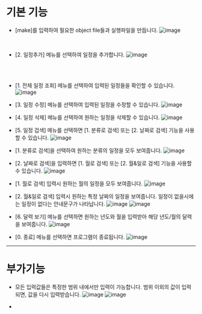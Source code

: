 # 기본 기능
- [make]를 입력하여 필요한 object file들과 실행파일을 만듭니다.
![image](https://user-images.githubusercontent.com/70621926/117542431-94ca6b80-b053-11eb-98c8-7b630237867e.png)        
<br />

- [2. 일정추가] 메뉴를 선택하여 일정을 추가합니다.
![image](https://user-images.githubusercontent.com/70621926/117544989-cc8ae080-b05e-11eb-827c-c1dffaff1d58.png)

<br /><br />

- [1. 전체 일정 조회] 메뉴를 선택하여 입력된 일정들을 확인할 수 있습니다.
![image](https://user-images.githubusercontent.com/70621926/117543786-49b35700-b059-11eb-837c-3b7bf5665d77.png)  




- [3. 일정 수정] 메뉴를 선택하여 입력된 일정을 수정할 수 있습니다.
![image](https://user-images.githubusercontent.com/70621926/117543873-9f87ff00-b059-11eb-9e80-3b9554c2c239.png)




- [4. 일정 삭제] 메뉴를 선택하여 원하는 일정을 삭제할 수 있습니다.
![image](https://user-images.githubusercontent.com/70621926/117544084-9e0b0680-b05a-11eb-938d-ac9d39b87659.png)

- [5. 일정 겁색] 메뉴를 선택하면 [1. 분류로 검색] 또는 [2. 날짜로 검색] 기능을 사용할 수 있습니다.
![image](https://user-images.githubusercontent.com/70621926/117544156-f8a46280-b05a-11eb-9496-ebf8b8834b57.png)

- [1. 분류로 검색]을 선택하여 원하는 분류의 일정을 모두 보여줍니다.
![image](https://user-images.githubusercontent.com/70621926/117544187-32756900-b05b-11eb-8c45-abba616b4b37.png)

- [2. 날짜로 검색]을 입력하면 [1. 월로 검색] 또는 [2. 월&일로 검색] 기능을 사용할 수 있습니다.
![image](https://user-images.githubusercontent.com/70621926/117544206-589b0900-b05b-11eb-8374-ced4360c1776.png)

- [1. 월로 검색] 입력시 원하는 월의 일정을 모두 보여줍니다.
![image](https://user-images.githubusercontent.com/70621926/117544251-8e3ff200-b05b-11eb-8e79-245dc0e1fb5c.png)

- [2. 월&일로 검색] 입력시 원하는 특정 날짜의 일정을 보여줍니다. 일정이 없을시에는 일정이 없다는 안내문구가 나타납니다.
![image](https://user-images.githubusercontent.com/70621926/117544286-b6c7ec00-b05b-11eb-9e49-c38c0f81ae21.png)
![image](https://user-images.githubusercontent.com/70621926/117544316-d95a0500-b05b-11eb-81ff-9484d713dfdb.png)

- [6. 달력 보기] 메뉴를 선택하면 원하는 년도와 월을 입력받아 해당 년도/월의 달력을 보여줍니다.
![image](https://user-images.githubusercontent.com/70621926/117544368-1e7e3700-b05c-11eb-994e-7c556d80ee23.png)

- [0. 종료] 메뉴를 선택하면 프로그램이 종료됩니다.
![image](https://user-images.githubusercontent.com/70621926/117544819-17f0bf00-b05e-11eb-94e9-ab6ec6c58223.png)
-----------------------------------------
# 부가기능
- 모든 입력값들은 특정한 범위 내에서만 입력이 가능합니다. 범위 이외의 값이 입력되면, 값을 다시 입력받습니다.
![image](https://user-images.githubusercontent.com/70621926/117544444-7157ee80-b05c-11eb-9e23-fa7ce8079d88.png)
![image](https://user-images.githubusercontent.com/70621926/117544852-453d6d00-b05e-11eb-9f1b-6227285dfe74.png)

- 
